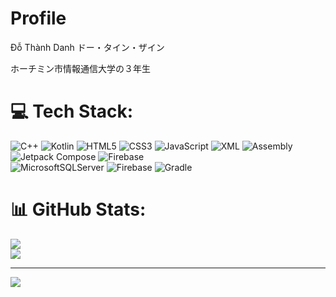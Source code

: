 
# Profile

Đỗ Thành Danh  ドー・タイン・ザイン


ホーチミン市情報通信大学の３年生


# 💻 Tech Stack:
![C++](https://img.shields.io/badge/c++-%2300599C.svg?style=flat&logo=c%2B%2B&logoColor=white) ![Kotlin](https://img.shields.io/badge/kotlin-%237F52FF.svg?style=flat&logo=kotlin&logoColor=white) 
![HTML5](https://img.shields.io/badge/html5-%23E34F26.svg?style=flat&logo=html5&logoColor=white) 
![CSS3](https://img.shields.io/badge/css3-%231572B6.svg?style=flat&logo=css3&logoColor=white) 
![JavaScript](https://img.shields.io/badge/javascript-%23F7DF1E.svg?style=flat&logo=javascript&logoColor=black) ![XML](https://img.shields.io/badge/XML-%23E34F26.svg?style=flat&logo=xml&logoColor=white)
![Assembly](https://img.shields.io/badge/Assembly-%23F8F8F2.svg?style=flat&logo=assembly&logoColor=white)
![Jetpack Compose](https://img.shields.io/badge/Jetpack%20Compose-%230080F0.svg?style=flat&logo=jetpack&logoColor=white)
![Firebase](https://img.shields.io/badge/firebase-%23039BE5.svg?style=flat&logo=firebase)  
![MicrosoftSQLServer](https://img.shields.io/badge/Microsoft%20SQL%20Server-CC2927?style=flat&logo=microsoft%20sql%20server&logoColor=white) 
![Firebase](https://img.shields.io/badge/firebase-a08021?style=flat&logo=firebase&logoColor=ffcd34) 
![Gradle](https://img.shields.io/badge/Gradle-02303A.svg?style=flat&logo=Gradle&logoColor=white) 

# 📊 GitHub Stats:
![](https://github-readme-streak-stats.herokuapp.com/?user=ThanhDanhDo&theme=dark&hide_border=false)<br/>
![](https://github-readme-stats.vercel.app/api/top-langs/?username=ThanhDanhDo&theme=dark&hide_border=false&include_all_commits=false&count_private=false&layout=compact)

---
[![](https://visitcount.itsvg.in/api?id=ThanhDanhDo&icon=0&color=3)](https://visitcount.itsvg.in)

<!-- Proudly created with GPRM ( https://gprm.itsvg.in ) -->
